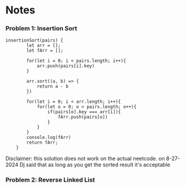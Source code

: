 # Notes

### Problem 1: Insertion Sort

~~~
insertionSort(pairs) {
        let arr = [];
        let fArr = [];
        
        for(let i = 0; i < pairs.length; i++){
            arr.push(pairs[i].key)
        }

        arr.sort((a, b) => {
            return a - b
        })

        for(let i = 0; i < arr.length; i++){
            for(let o = 0; o < pairs.length; o++){
                if(pairs[o].key === arr[i]){
                    fArr.push(pairs[o])
                }
            }
        }
        console.log(fArr)
        return fArr;
    }
~~~
Disclaimer: this solution does not work on the actual neetcode. on 8-27-2024 Dj said that as long as you get the sorted result it's acceptable

### Problem 2: Reverse Linked List

